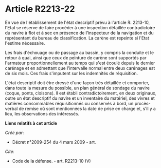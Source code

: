 # Article R2213-22

En vue de l'établissement de l'état descriptif prévu à l'article R. 2213-10, l'Etat se réserve de faire procéder à une
inspection détaillée contradictoire du navire à flot et à sec en présence de l'inspecteur de la navigation et du représentant
du bureau de classification. La carène est repeinte si l'Etat l'estime nécessaire. 

Les frais d'échouage ou de passage au bassin, y compris la conduite et le retour à quai, ainsi que ceux de peinture de carène
sont supportés par l'armateur proportionnellement au temps qui s'est écoulé depuis le dernier carénage et en admettant que
l'intervalle normal entre deux carénages est de six mois. Ces frais s'imputent sur les indemnités de réquisition.

L'état descriptif doit être dressé d'une façon très détaillée et comporter, dans toute la mesure du possible, un plan général
de sondage du navire (coque, ponts, cloisons). Il est établi contradictoirement, en deux originaux, outre un état descriptif
du navire et un inventaire du matériel, des vivres et matières consommables réquisitionnés ou conservés à bord, un procès-
verbal de remise où sont mentionnées la date de prise en charge et, s'il y a lieu, les observations des intéressés.

**Liens relatifs à cet article**

_Créé par_:

  - Décret n°2009-254 du 4 mars 2009 - art.

_Cite_:

  - Code de la défense. - art. R2213-10 (V)
